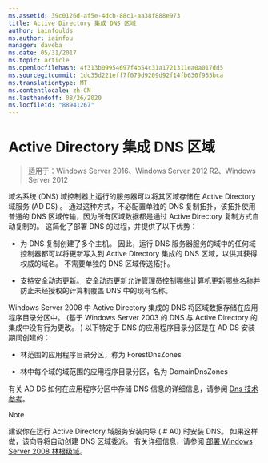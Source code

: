 ```yaml
---
ms.assetid: 39c0126d-af5e-4dcb-88c1-aa38f888e973
title: Active Directory 集成 DNS 区域
author: iainfoulds
ms.author: iainfou
manager: daveba
ms.date: 05/31/2017
ms.topic: article
ms.openlocfilehash: 4f313b09954697f4b54c31a1721311ea0a017dd5
ms.sourcegitcommit: 1dc35d221eff7f079d9209d92f14fb630f955bca
ms.translationtype: MT
ms.contentlocale: zh-CN
ms.lasthandoff: 08/26/2020
ms.locfileid: "88941267"
---
```

# <a name="active-directory-integrated-dns-zones"></a>Active Directory 集成 DNS 区域

> 适用于：Windows Server 2016、Windows Server 2012 R2、Windows Server 2012

域名系统 (DNS) 域控制器上运行的服务器可以将其区域存储在 Active Directory 域服务 (AD DS) 。 通过这种方式，不必配置单独的 DNS 复制拓扑，该拓扑使用普通的 DNS 区域传输，因为所有区域数据都是通过 Active Directory 复制方式自动复制的。 这简化了部署 DNS 的过程，并提供了以下优势：

- 为 DNS 复制创建了多个主机。 因此，运行 DNS 服务器服务的域中的任何域控制器都可以将更新写入到 Active Directory 集成的 DNS 区域，以供其获得权威的域名。 不需要单独的 DNS 区域传送拓扑。

- 支持安全动态更新。 安全动态更新允许管理员控制哪些计算机更新哪些名称并防止未经授权的计算机覆盖 DNS 中的现有名称。

Windows Server 2008 中 Active Directory 集成的 DNS 将区域数据存储在应用程序目录分区中。  (基于 Windows Server 2003 的 DNS 与 Active Directory 的集成中没有行为更改。 ) 以下特定于 DNS 的应用程序目录分区是在 AD DS 安装期间创建的：

- 林范围的应用程序目录分区，称为 ForestDnsZones

- 林中每个域的域范围的应用程序目录分区，名为 DomainDnsZones

有关 AD DS 如何在应用程序分区中存储 DNS 信息的详细信息，请参阅 [Dns 技术参考](/previous-versions/windows/it-pro/windows-server-2003/cc779926(v=ws.10))。

> [!NOTE]
> 建议你在运行 Active Directory 域服务安装向导 ( # A0) 时安装 DNS。 如果这样做，该向导将自动创建 DNS 区域委派。 有关详细信息，请参阅 [部署 Windows Server 2008 林根级域](/previous-versions/windows/it-pro/windows-server-2008-r2-and-2008/cc731174(v=ws.10))。
